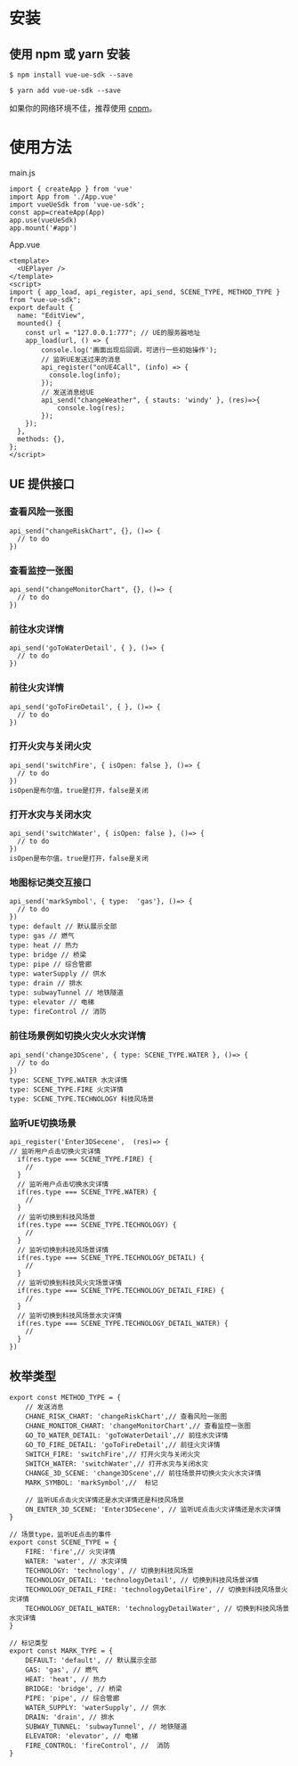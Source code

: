 <!--
 * @Author: sunji 2025506282@qq.com
 * @Date: 2022-06-17 16:32:42
 * @LastEditors: sunji 2025506282@qq.com
 * @LastEditTime: 2022-08-08 18:57:20
 * @FilePath: \vue-ue-sdk\readme.md
 * @Description: 这是默认设置,请设置`customMade`, 打开koroFileHeader查看配置 进行设置: https://github.com/OBKoro1/koro1FileHeader/wiki/%E9%85%8D%E7%BD%AE
-->
# 安装
## 使用 npm 或 yarn 安装
```
$ npm install vue-ue-sdk --save
```
```
$ yarn add vue-ue-sdk --save
```
如果你的网络环境不佳，推荐使用 [cnpm](https://github.com/cnpm/cnpm)。


# 使用方法
main.js
```
import { createApp } from 'vue'
import App from './App.vue'
import vueUeSdk from 'vue-ue-sdk';
const app=createApp(App)
app.use(vueUeSdk)
app.mount('#app')
```
App.vue
```
<template>
  <UEPlayer />
</template>
<script>
import { app_load, api_register, api_send, SCENE_TYPE, METHOD_TYPE } from "vue-ue-sdk";
export default {
  name: "EditView",
  mounted() {
    const url = "127.0.0.1:777"; // UE的服务器地址
    app_load(url, () => {
        console.log('画面出现后回调，可进行一些初始操作');
        // 监听UE发送过来的消息
        api_register("onUE4Call", (info) => {
          console.log(info);
        });
        // 发送消息给UE
        api_send("changeWeather", { stauts: 'windy' }, (res)=>{
            console.log(res);
        });
    });
  },
  methods: {},
};
</script>
```

## UE 提供接口

###  查看风险一张图
```
api_send("changeRiskChart", {}, ()=> {
  // to do
})
```
### 查看监控一张图
```
api_send("changeMonitorChart", {}, ()=> {
  // to do
})
```
### 前往水灾详情
```
api_send('goToWaterDetail', { }, ()=> {
  // to do
})
```
### 前往火灾详情
```
api_send('goToFireDetail', { }, ()=> {
  // to do
})
```

### 打开火灾与关闭火灾
```
api_send('switchFire', { isOpen: false }, ()=> {
  // to do
})
isOpen是布尔值，true是打开，false是关闭
```
### 打开水灾与关闭水灾
```
api_send('switchWater', { isOpen: false }, ()=> {
  // to do
})
isOpen是布尔值，true是打开，false是关闭

```
### 地图标记类交互接口
```
api_send('markSymbol', { type:  'gas'}, ()=> {
  // to do
})
type: default // 默认展示全部
type: gas // 燃气
type: heat // 热力
type: bridge // 桥梁
type: pipe // 综合管廊
type: waterSupply // 供水
type: drain // 排水
type: subwayTunnel // 地铁隧道
type: elevator // 电梯
type: fireControl // 消防
```

### 前往场景例如切换火灾火水灾详情
```
api_send('change3DScene', { type: SCENE_TYPE.WATER }, ()=> {
  // to do
})
type: SCENE_TYPE.WATER 水灾详情 
type: SCENE_TYPE.FIRE 火灾详情
type: SCENE_TYPE.TECHNOLOGY 科技风场景
```
### 监听UE切换场景

```
api_register('Enter3DSecene',  (res)=> {
// 监听用户点击切换火灾详情
  if(res.type === SCENE_TYPE.FIRE) {
    //
  }
  // 监听用户点击切换水灾详情
  if(res.type === SCENE_TYPE.WATER) {
    //
  }
  // 监听切换到科技风场景
  if(res.type === SCENE_TYPE.TECHNOLOGY) {
    //
  }
  // 监听切换到科技风场景详情
  if(res.type === SCENE_TYPE.TECHNOLOGY_DETAIL) {
    //
  }
  // 监听切换到科技风火灾场景详情
  if(res.type === SCENE_TYPE.TECHNOLOGY_DETAIL_FIRE) {
    //
  }
  // 监听切换到科技风场景水灾详情
  if(res.type === SCENE_TYPE.TECHNOLOGY_DETAIL_WATER) {
    //
  }
})
```



## 枚举类型
```
export const METHOD_TYPE = {
    // 发送消息
    CHANE_RISK_CHART: 'changeRiskChart',// 查看风险一张图
    CHANE_MONITOR_CHART: 'changeMonitorChart',// 查看监控一张图
    GO_TO_WATER_DETAIL: 'goToWaterDetail',// 前往水灾详情
    GO_TO_FIRE_DETAIL: 'goToFireDetail',// 前往火灾详情
    SWITCH_FIRE: 'switchFire',// 打开火灾与关闭火灾
    SWITCH_WATER: 'switchWater',// 打开水灾与关闭水灾
    CHANGE_3D_SCENE: 'change3DScene',// 前往场景并切换火灾火水灾详情
    MARK_SYMBOL: 'markSymbol',//  标记

    // 监听UE点击火灾详情还是水灾详情还是科技风场景
    ON_ENTER_3D_SCENE: 'Enter3DSecene', // 监听UE点击火灾详情还是水灾详情
}
```

```
// 场景type，监听UE点击的事件
export const SCENE_TYPE = {
    FIRE: 'fire',// 火灾详情
    WATER: 'water', // 水灾详情
    TECHNOLOGY: 'technology', // 切换到科技风场景
    TECHNOLOGY_DETAIL: 'technologyDetail', // 切换到科技风场景详情
    TECHNOLOGY_DETAIL_FIRE: 'technologyDetailFire', // 切换到科技风场景火灾详情
    TECHNOLOGY_DETAIL_WATER: 'technologyDetailWater', // 切换到科技风场景水灾详情
}
```


```
// 标记类型
export const MARK_TYPE = {
    DEFAULT: 'default', // 默认展示全部
    GAS: 'gas', // 燃气
    HEAT: 'heat', // 热力
    BRIDGE: 'bridge', // 桥梁
    PIPE: 'pipe', // 综合管廊
    WATER_SUPPLY: 'waterSupply', // 供水
    DRAIN: 'drain', // 排水
    SUBWAY_TUNNEL: 'subwayTunnel', // 地铁隧道
    ELEVATOR: 'elevator', // 电梯
    FIRE_CONTROL: 'fireControl', //  消防
}
```